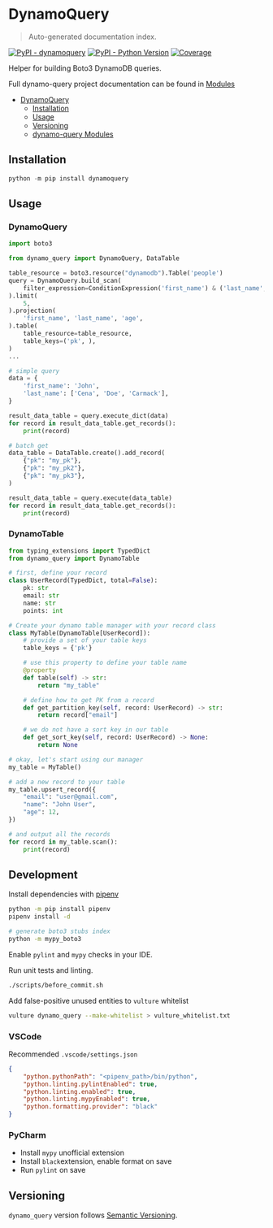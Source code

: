 # DynamoQuery

> Auto-generated documentation index.

[![PyPI - dynamoquery](https://img.shields.io/pypi/v/dynamoquery.svg?color=blue&label=dynamoquery)](https://pypi.org/project/dynamoquery)
[![PyPI - Python Version](https://img.shields.io/pypi/pyversions/dynamoquery.svg?color=blue)](https://pypi.org/project/dynamoquery)
[![Coverage](https://img.shields.io/codecov/c/github/altitudenetworks/dynamoquery)](https://codecov.io/gh/altitudenetworks/dynamoquery)

Helper for building Boto3 DynamoDB queries.

Full dynamo-query project documentation can be found in [Modules](MODULES.md#dynamo-query-modules)

- [DynamoQuery](#dynamoquery)
  - [Installation](#installation)
  - [Usage](#usage)
  - [Versioning](#versioning)
  - [dynamo-query Modules](MODULES.md#dynamo-query-modules)

## Installation

```python
python -m pip install dynamoquery
```

## Usage

### DynamoQuery

```python
import boto3

from dynamo_query import DynamoQuery, DataTable

table_resource = boto3.resource("dynamodb").Table('people')
query = DynamoQuery.build_scan(
    filter_expression=ConditionExpression('first_name') & ('last_name', 'in'),
).limit(
    5,
).projection(
    'first_name', 'last_name', 'age',
).table(
    table_resource=table_resource,
    table_keys=('pk', ),
)
...

# simple query
data = {
    'first_name': 'John',
    'last_name': ['Cena', 'Doe', 'Carmack'],
}

result_data_table = query.execute_dict(data)
for record in result_data_table.get_records():
    print(record)

# batch get
data_table = DataTable.create().add_record(
    {"pk": "my_pk"},
    {"pk": "my_pk2"},
    {"pk": "my_pk3"},
)

result_data_table = query.execute(data_table)
for record in result_data_table.get_records():
    print(record)
```

### DynamoTable

```python
from typing_extensions import TypedDict
from dynamo_query import DynamoTable

# first, define your record
class UserRecord(TypedDict, total=False):
    pk: str
    email: str
    name: str
    points: int

# Create your dynamo table manager with your record class
class MyTable(DynamoTable[UserRecord]):
    # provide a set of your table keys
    table_keys = {'pk'}

    # use this property to define your table name
    @property
    def table(self) -> str:
        return "my_table"

    # define how to get PK from a record
    def get_partition_key(self, record: UserRecord) -> str:
        return record["email"]

    # we do not have a sort key in our table
    def get_sort_key(self, record: UserRecord) -> None:
        return None

# okay, let's start using our manager
my_table = MyTable()

# add a new record to your table
my_table.upsert_record({
    "email": "user@gmail.com",
    "name": "John User",
    "age": 12,
})

# and output all the records
for record in my_table.scan():
    print(record)
```

## Development

Install dependencies with [pipenv](https://github.com/pypa/pipenv)

```bash
python -m pip install pipenv
pipenv install -d

# generate boto3 stubs index
python -m mypy_boto3
```

Enable `pylint` and `mypy` checks in your IDE.

Run unit tests and linting.

```bash
./scripts/before_commit.sh
```

Add false-positive unused entities to `vulture` whitelist

```bash
vulture dynamo_query --make-whitelist > vulture_whitelist.txt
```

### VSCode

Recommended `.vscode/settings.json`

```json
{
    "python.pythonPath": "<pipenv_path>/bin/python",
    "python.linting.pylintEnabled": true,
    "python.linting.enabled": true,
    "python.linting.mypyEnabled": true,
    "python.formatting.provider": "black"
}
```

### PyCharm

- Install `mypy` unofficial extension
- Install `black`extension, enable format on save
- Run `pylint` on save

## Versioning

`dynamo_query` version follows [Semantic Versioning](https://semver.org/).

